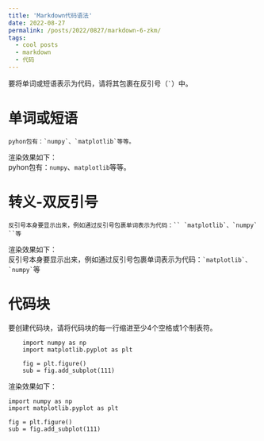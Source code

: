 ```yaml
---
title: 'Markdown代码语法'
date: 2022-08-27
permalink: /posts/2022/0827/markdown-6-zkm/
tags:
  - cool posts
  - markdown
  - 代码
---
```

要将单词或短语表示为代码，请将其包裹在反引号（`` ` ``）中。  

# 单词或短语  
```
pyhon包有：`numpy`、`matplotlib`等等。
```
渲染效果如下：  
pyhon包有：`numpy`、`matplotlib`等等。

# 转义-双反引号  
```
反引号本身要显示出来，例如通过反引号包裹单词表示为代码：`` `matplotlib`、`numpy` ``等
```  
渲染效果如下：  
反引号本身要显示出来，例如通过反引号包裹单词表示为代码：`` `matplotlib`、`numpy` ``等
# 代码块  
要创建代码块，请将代码块的每一行缩进至少4个空格或1个制表符。  
```
    import numpy as np
    import matplotlib.pyplot as plt

    fig = plt.figure()
    sub = fig.add_subplot(111)
```  
渲染效果如下：  

    import numpy as np
    import matplotlib.pyplot as plt

    fig = plt.figure()
    sub = fig.add_subplot(111)
